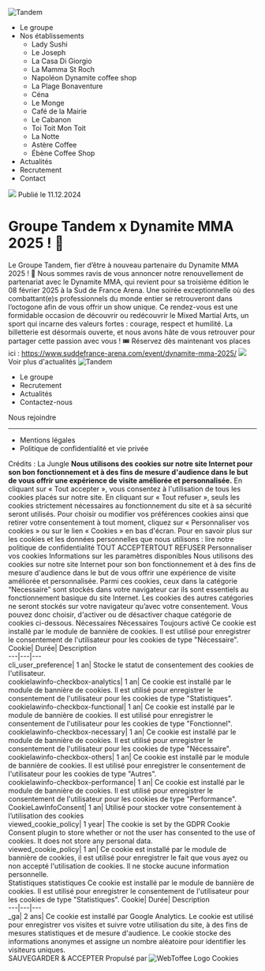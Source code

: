 ![Tandem](https://groupe-tandem.fr/content/themes/tandem/resources/assets/images/svg/logo-site-dark.svg)
  * Le groupe
  * Nos établissements
    * Lady Sushi
    * Le Joseph
    * La Casa Di Giorgio
    * La Mamma St Roch
    * Napoléon Dynamite coffee shop
    * La Plage Bonaventure
    * Céna
    * Le Monge
    * Café de la Mairie
    * Le Cabanon
    * Toi Toit Mon Toit
    * La Notte
    * Astère Coffee
    * Ébène Coffee Shop
  * Actualités
  * Recrutement
  * Contact


![](https://groupe-tandem.fr/content/uploads/2024/12/DSC06642-1-scaled.jpg)
Publié le 11.12.2024 
# Groupe Tandem x Dynamite MMA 2025 ! 🥊
Le Groupe Tandem, fier d’être à nouveau partenaire du Dynamite MMA 2025 ! 🥊
Nous sommes ravis de vous annoncer notre renouvellement de partenariat avec le Dynamite MMA, qui revient pour sa troisième édition le 08 février 2025 à la Sud de France Arena.
Une soirée exceptionnelle où des combattant(e)s professionnels du monde entier se retrouveront dans l’octogone afin de vous offrir un show unique.
Ce rendez-vous est une formidable occasion de découvrir ou redécouvrir le Mixed Martial Arts, un sport qui incarne des valeurs fortes : courage, respect et humilité.
La billetterie est désormais ouverte, et nous avons hâte de vous retrouver pour partager cette passion avec vous !
🎟️ Réservez dès maintenant vos places ici : https://www.suddefrance-arena.com/event/dynamite-mma-2025/
![](https://groupe-tandem.fr/content/uploads/2024/12/DSC06642-1-200x300.jpg)
Voir plus d'actualités
![Tandem](https://groupe-tandem.fr/content/themes/tandem/resources/assets/images/svg/logo-site-dark.svg)
  * Le groupe
  * Recrutement
  * Actualités
  * Contactez-nous


Nous rejoindre
  *   *   * 

  * Mentions légales
  * Politique de confidentialité et vie privée


Crédits : La Jungle
**Nous utilisons des cookies sur notre site Internet pour son bon fonctionnement et à des fins de mesure d'audience dans le but de vous offrir une expérience de visite améliorée et personnalisée.** En cliquant sur « Tout accepter », vous consentez à l'utilisation de tous les cookies placés sur notre site. En cliquant sur « Tout refuser », seuls les cookies strictement nécessaires au fonctionnement du site et à sa sécurité seront utilisés. Pour choisir ou modifier vos préférences cookies ainsi que retirer votre consentement à tout moment, cliquez sur « Personnaliser vos cookies » ou sur le lien « Cookies » en bas d'écran. Pour en savoir plus sur les cookies et les données personnelles que nous utilisons : lire notre politique de confidentialité
TOUT ACCEPTERTOUT REFUSER
Personnaliser vos cookies
Informations sur les paramètres disponibles 
Nous utilisons des cookies sur notre site Internet pour son bon fonctionnement et à des fins de mesure d'audience dans le but de vous offrir une expérience de visite améliorée et personnalisée. Parmi ces cookies, ceux dans la catégorie “Necessaire” sont stockés dans votre navigateur car ils sont essentiels au fonctionnement basique du site Internet. Les cookies des autres catégories ne seront stockés sur votre navigateur qu’avec votre consentement. Vous pouvez donc choisir, d'activer ou de désactiver chaque catégorie de cookies ci-dessous.
Nécessaires 
Nécessaires 
Toujours activé 
Ce cookie est installé par le module de bannière de cookies. Il est utilisé pour enregistrer le consentement de l'utilisateur pour les cookies de type "Nécessaire". Cookie| Durée| Description  
---|---|---  
cli_user_preference| 1 an| Stocke le statut de consentement des cookies de l'utilisateur.  
cookielawinfo-checkbox-analytics| 1 an| Ce cookie est installé par le module de bannière de cookies. Il est utilisé pour enregistrer le consentement de l'utilisateur pour les cookies de type "Statistiques".  
cookielawinfo-checkbox-functional| 1 an| Ce cookie est installé par le module de bannière de cookies. Il est utilisé pour enregistrer le consentement de l'utilisateur pour les cookies de type "Fonctionnel".  
cookielawinfo-checkbox-necessary| 1 an| Ce cookie est installé par le module de bannière de cookies. Il est utilisé pour enregistrer le consentement de l'utilisateur pour les cookies de type "Nécessaire".  
cookielawinfo-checkbox-others| 1 an| Ce cookie est installé par le module de bannière de cookies. Il est utilisé pour enregistrer le consentement de l'utilisateur pour les cookies de type "Autres".  
cookielawinfo-checkbox-performance| 1 an| Ce cookie est installé par le module de bannière de cookies. Il est utilisé pour enregistrer le consentement de l'utilisateur pour les cookies de type "Performance".  
CookieLawInfoConsent| 1 an| Utilisé pour stocker votre consentement à l’utilisation des cookies  
viewed_cookie_policy| 1 year| The cookie is set by the GDPR Cookie Consent plugin to store whether or not the user has consented to the use of cookies. It does not store any personal data.  
viewed_cookie_policy| 1 an| Ce cookie est installé par le module de bannière de cookies, il est utilisé pour enregistrer le fait que vous ayez ou non accepté l'utilisation de cookies. Il ne stocke aucune information personnelle.  
Statistiques 
statistiques
Ce cookie est installé par le module de bannière de cookies. Il est utilisé pour enregistrer le consentement de l'utilisateur pour les cookies de type "Statistiques". Cookie| Durée| Description  
---|---|---  
_ga| 2 ans| Ce cookie est installé par Google Analytics. Le cookie est utilisé pour enregistrer vos visites et suivre votre utilisation du site, à des fins de mesures statistiques et de mesure d'audience. Le cookie stocke des informations anonymes et assigne un nombre aléatoire pour identifier les visiteurs uniques.  
SAUVEGARDER & ACCEPTER
Propulsé par ![WebToffee Logo](https://groupe-tandem.fr/content/plugins/webtoffee-gdpr-cookie-consent/images/webtoffee-logo.svg)
Cookies
